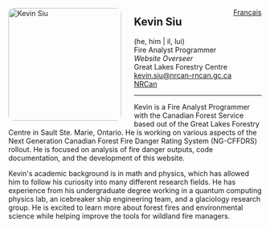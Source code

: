 <a href="https://cffdrs.github.io/website_fr/contacter/Kevin_Siu/" target="_self" style="float: right;"> Français </a>

<img 
    style="height: 225px;
           border-radius: 10px;
           margin: auto;
           float: left;
           margin-right: 25px"
    src="../ksiu.jpg" 
    alt="Kevin Siu">
</img>

## Kevin Siu
(he, him | il, lui)  
Fire Analyst Programmer  
*Website Overseer*  
Great Lakes Forestry Centre  
[kevin.siu@nrcan-rncan.gc.ca](mailto:kevin.siu@nrcan-rncan.gc.ca)  
[NRCan](https://cfs.nrcan.gc.ca/employees/read/ksiu)

---

Kevin is a Fire Analyst Programmer with the Canadian Forest Service based out of the Great Lakes Forestry Centre in Sault Ste. Marie, Ontario. He is working on various aspects of the Next Generation Canadian Forest Fire Danger Rating System (NG-CFFDRS) rollout. He is focused on analysis of fire danger outputs, code documentation, and the development of this website.

Kevin's academic background is in math and physics, which has allowed him to follow his curiosity into many different research fields. He has experience from his undergraduate degree working in a quantum computing physics lab, an icebreaker ship engineering team, and a glaciology research group. He is excited to learn more about forest fires and environmental science while helping improve the tools for wildland fire managers.
